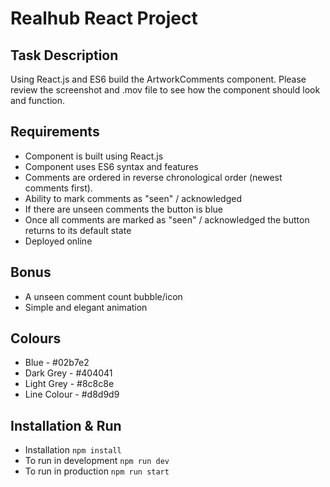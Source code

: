 # Realhub React Project

## Task Description

Using React.js and ES6 build the ArtworkComments component. Please review the screenshot and .mov file to see how the component should look and function.

## Requirements

* Component is built using React.js
* Component uses ES6 syntax and features
* Comments are ordered in reverse chronological order (newest comments first).
* Ability to mark comments as "seen" / acknowledged
* If there are unseen comments the button is blue
* Once all comments are marked as "seen" / acknowledged the button returns to its default state
* Deployed online

## Bonus

* A unseen comment count bubble/icon
* Simple and elegant animation

## Colours

* Blue - #02b7e2
* Dark Grey - #404041
* Light Grey - #8c8c8e
* Line Colour - #d8d9d9

## Installation & Run
* Installation `npm install`
* To run in development `npm run dev`
* To run in production `npm run start`